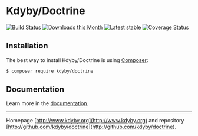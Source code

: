 Kdyby/Doctrine
======

[![Build Status](https://travis-ci.org/Kdyby/Doctrine.svg?branch=master)](https://travis-ci.org/Kdyby/Doctrine)
[![Downloads this Month](https://img.shields.io/packagist/dm/kdyby/doctrine.svg)](https://packagist.org/packages/kdyby/doctrine)
[![Latest stable](https://img.shields.io/packagist/v/kdyby/doctrine.svg)](https://packagist.org/packages/kdyby/doctrine)
[![Coverage Status](https://coveralls.io/repos/github/Kdyby/Doctrine/badge.svg?branch=master)](https://coveralls.io/github/Kdyby/Doctrine?branch=master)


Installation
------------

The best way to install Kdyby/Doctrine is using  [Composer](http://getcomposer.org/):

```sh
$ composer require kdyby/doctrine
```

Documentation
------------


Learn more in the [documentation](https://github.com/Kdyby/Doctrine/blob/master/docs/en/index.md).

-----

Homepage [http://www.kdyby.org](http://www.kdyby.org) and repository [http://github.com/kdyby/doctrine](http://github.com/kdyby/doctrine).

